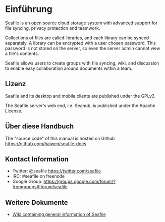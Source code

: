 # Einführung

Seafile is an open source cloud storage system with advanced
support for file syncing, privacy protection and teamwork.

Collections of files are called libraries, and each library can be synced
separately. A library can be encrypted with a user chosen password. This
password is not stored on the server, so even the server admin cannot view a
file's contents.

Seafile allows users to create groups with file syncing, wiki, and discussion to
enable easy collaboration around documents within a team.

## Lizenz

Seafile and its desktop and mobile clients are published under the GPLv3.

The Seafile server's web end, i.e. Seahub, is published under the Apache
License.

## Über diese Handbuch

The "source code" of this manual is hosted on Github https://github.com/haiwen/seafile-docs

## Kontact Information

* Twitter: @seafile https://twitter.com/seafile
* IRC: #seafile on freenode
* Google Group: https://groups.google.com/forum/?fromgroups#!forum/seafile

## Weitere Dokumente

* [Wiki containing general information of Seafile](https://seacloud.cc/group/3/wiki/)



